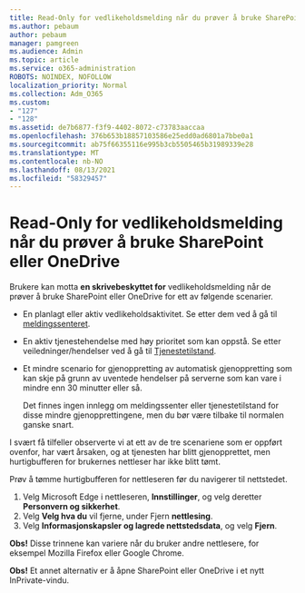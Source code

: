 ```yaml
---
title: Read-Only for vedlikeholdsmelding når du prøver å bruke SharePoint eller OneDrive
ms.author: pebaum
author: pebaum
manager: pamgreen
ms.audience: Admin
ms.topic: article
ms.service: o365-administration
ROBOTS: NOINDEX, NOFOLLOW
localization_priority: Normal
ms.collection: Adm_O365
ms.custom:
- "127"
- "128"
ms.assetid: de7b6877-f3f9-4402-8072-c73783aaccaa
ms.openlocfilehash: 376b653b18857103586e25edd0ad6801a7bbe0a1
ms.sourcegitcommit: ab75f66355116e995b3cb5505465b31989339e28
ms.translationtype: MT
ms.contentlocale: nb-NO
ms.lasthandoff: 08/13/2021
ms.locfileid: "58329457"
---
```

# <a name="read-only-for-maintenance-message-when-attempting-to-use-sharepoint-or-onedrive"></a>Read-Only for vedlikeholdsmelding når du prøver å bruke SharePoint eller OneDrive

Brukere kan motta **en skrivebeskyttet for** vedlikeholdsmelding når de prøver å bruke SharePoint eller OneDrive for ett av følgende scenarier. 

-   En planlagt eller aktiv vedlikeholdsaktivitet.  Se etter dem ved å gå til [meldingssenteret](https://portal.office.com/adminportal/home#/messagecenter).
-   En aktiv tjenestehendelse med høy prioritet som kan oppstå. Se etter veiledninger/hendelser ved å gå til [Tjenestetilstand](https://portal.office.com/adminportal/home#/servicehealth).
-   Et mindre scenario for gjenoppretting av automatisk gjenoppretting som kan skje på grunn av uventede hendelser på serverne som kan vare i mindre enn 30 minutter eller så. 
    
    Det finnes ingen innlegg om meldingssenter eller tjenestetilstand for disse mindre gjenopprettingene, men du bør være tilbake til normalen ganske snart.

I svært få tilfeller observerte vi at ett av de tre scenariene som er oppført ovenfor, har vært årsaken, og at tjenesten har blitt gjenopprettet, men hurtigbufferen for brukernes nettleser har ikke blitt tømt.

Prøv å tømme hurtigbufferen for nettleseren før du navigerer til nettstedet.

1. Velg Microsoft Edge i nettleseren, **Innstillinger**, og velg deretter **Personvern og sikkerhet**.
2. Velg **Velg hva du** vil fjerne, under Fjern **nettlesing**.
3. Velg **Informasjonskapsler og lagrede nettstedsdata**, og velg **Fjern**.

**Obs!** Disse trinnene kan variere når du bruker andre nettlesere, for eksempel Mozilla Firefox eller Google Chrome.

**Obs!** Et annet alternativ er å åpne SharePoint eller OneDrive i et nytt InPrivate-vindu.